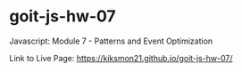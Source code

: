 # goit-js-hw-07
Javascript: Module 7 - Patterns and Event Optimization

Link to Live Page: https://kiksmon21.github.io/goit-js-hw-07/
